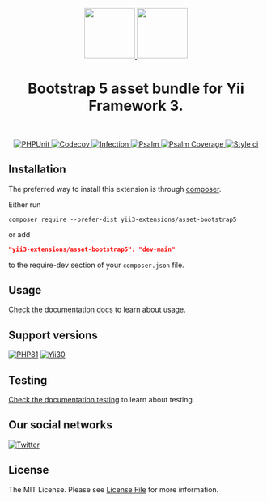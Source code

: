 <p align="center">
    <a href="https://github.com/yii3-extensions/asset-bootstrap5" target="_blank">
        <img src="https://avatars.githubusercontent.com/u/121752654?s=200&v=4" height="100px">
    </a>
    <a href="https://getbootstrap.com/" target="_blank">
        <img src="https://getbootstrap.com/docs/5.3/assets/brand/bootstrap-logo-shadow.png" height="100px">
    </a>       
    <h1 align="center">Bootstrap 5 asset bundle for Yii Framework 3.</h1>
    <br>
</p>

<p align="center">
    <a href="https://github.com/yii3-extensions/asset-bootstrap5/actions/workflows/build.yml" target="_blank">
        <img src="https://github.com/yii3-extensions/asset-bootstrap5/actions/workflows/build.yml/badge.svg" alt="PHPUnit">
    </a>
    <a href="https://codecov.io/gh/yii3-extensions/asset-bootstrap5" target="_blank">
        <img src="https://codecov.io/gh/yii3-extensions/asset-bootstrap5/branch/main/graph/badge.svg?token=MF0XUGVLYC" alt="Codecov">
    </a>
    <a href="https://dashboard.stryker-mutator.io/reports/github.com/yii3-extensions/asset-bootstrap5/main" target="_blank">
        <img src="https://img.shields.io/endpoint?style=flat&url=https%3A%2F%2Fbadge-api.stryker-mutator.io%2Fgithub.com%2Fyii3-extensions%2Fasset-bootstrap5%2Fmain" alt="Infection">
    </a>
    <a href="https://github.com/yii3-extensions/asset-bootstrap5/actions/workflows/static.yml" target="_blank">
        <img src="https://github.com/yii3-extensions/asset-bootstrap5/actions/workflows/static.yml/badge.svg" alt="Psalm">
    </a>
    <a href="https://shepherd.dev/github/yii3-extensions/asset-bootstrap5" target="_blank">
        <img src="https://shepherd.dev/github/yii3-extensions/asset-bootstrap5/coverage.svg" alt="Psalm Coverage">
    </a>
    <a href="https://github.styleci.io/repos/744974682?branch=main" target="_blank">
        <img src="https://github.styleci.io/repos/744974682/shield?branch=main" alt="Style ci">
    </a>           
</p>

## Installation

The preferred way to install this extension is through [composer](https://getcomposer.org/download/).

Either run

```shell
composer require --prefer-dist yii3-extensions/asset-bootstrap5
```

or add

```json
"yii3-extensions/asset-bootstrap5": "dev-main"
```

to the require-dev section of your `composer.json` file. 

## Usage

[Check the documentation docs](/docs/README.md) to learn about usage.

## Support versions

[![PHP81](https://img.shields.io/badge/PHP-%3E%3D8.1-787CB5)](https://www.php.net/releases/8.1/en.php)
[![Yii30](https://img.shields.io/badge/Yii%20version-3.0-blue)](https://yiiframework.com)

## Testing

[Check the documentation testing](/docs/testing.md) to learn about testing.

## Our social networks

[![Twitter](https://img.shields.io/badge/twitter-follow-1DA1F2?logo=twitter&logoColor=1DA1F2&labelColor=555555?style=flat)](https://twitter.com/Terabytesoftw)

## License

The MIT License. Please see [License File](LICENSE.md) for more information.
